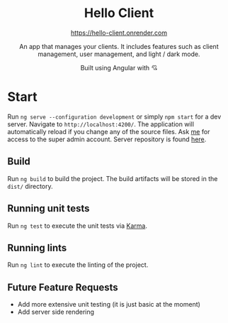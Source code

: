 <h1 align="center">Hello Client</h1>
<p align="center"><a href="https://hello-client.onrender.com">https://hello-client.onrender.com</a></p>
<p align="center">An app that manages your clients. It includes features such as client management, user management, and light / dark mode.</p>
<p align="center">Built using Angular with 💘</p>

# Start

Run `ng serve --configuration development` or simply `npm start` for a dev server. Navigate to `http://localhost:4200/`. The application will automatically reload if you change any of the source files. Ask [me](https://github.com/ultrakenchie) for access to the super admin account. Server repository is found [here](https://github.com/UltraKenchie/hello-client-server).

## Build

Run `ng build` to build the project. The build artifacts will be stored in the `dist/` directory.

## Running unit tests

Run `ng test` to execute the unit tests via [Karma](https://karma-runner.github.io).

## Running lints

Run `ng lint` to execute the linting of the project.

## Future Feature Requests

-   Add more extensive unit testing (it is just basic at the moment)
-   Add server side rendering
